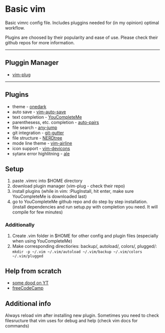 # Basic vim

Basic vimrc config file. Includes pluggins needed for (in my opinion) optimal workflow.

Plugins are choosed by their popularity and ease of use. Please check their github repos for more information.

<hr>

## Pluggin Manager
* [vim-plug](https://github.com/junegunn/vim-plug)

<hr>

## Plugins
* theme - [onedark](https://github.com/joshdick/onedark.vim)
* auto save - [vim-auto-save](https://github.com/907th/vim-auto-save)
* text completion - [YouCompleteMe](https://github.com/ycm-core/YouCompleteMe)
* parenthesess, etc. completion - [auto-pairs](https://github.com/jiangmiao/auto-pairs)
* file search - [any-jump](https://github.com/pechorin/any-jump.vim)
* git integration - [git-gutter](https://github.com/airblade/vim-gitgutter)
* file structure - [NERDtree](https://github.com/preservim/nerdtree)
* mode line theme - [vim-airline](https://github.com/preservim/nerdtree)
* icon support - [vim-devicons](https://github.com/ryanoasis/vim-devicons)
* sytanx error highlitning - [ale](https://github.com/dense-analysis/ale)

## Setup
1. paste .vimrc into $HOME directory
2. download plugin manager (vim-plug - check their repo)
3. install plugins (while in vim: :PlugInstall, hit enter, make sure YouCompleteMe is downloaded last)
4. go to YouCompleteMe github repo and do step by step installation. (install dependencies and run setup.py with completion you need. It will compile for few minutes)

### Additionally
1. Create .vim folder in $HOME for other config and plugin files (especially when using YouCompleteMe)
2. Make corresponding directiories: backup/, autoload/, colors/, plugged/: `mkdir -p ~/.vim ~/.vim/autoload ~/.vim/backup ~/.vim/colors ~/.vim/plugged`

## Help from scratch 
* [some dood on YT](https://www.youtube.com/watch?v=yUU12SqX_sY)
* [freeCodeCamp](https://www.freecodecamp.org/news/vimrc-configuration-guide-customize-your-vim-editor/)

## Additional info
Always reload vim after installing new plugin. Sometimes you need to check filesructure that vim uses for debug and help (check vim docs for commands)
